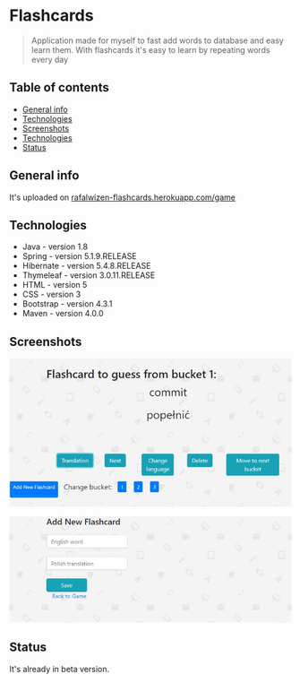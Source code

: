 # Flashcards
> Application made for myself to fast add words to database and easy learn them. With flashcards it's easy to learn by repeating words every day

## Table of contents
* [General info](#general-info)
* [Technologies](#technologies)
* [Screenshots](#screenshots)
* [Technologies](#technologies)
* [Status](#status)

## General info
It's uploaded on [rafalwizen-flashcards.herokuapp.com/game](https://rafalwizen-flashcards.herokuapp.com/game)

## Technologies
* Java - version 1.8
* Spring - version 5.1.9.RELEASE
* Hibernate - version 5.4.8.RELEASE
* Thymeleaf - version 3.0.11.RELEASE
* HTML - version 5
* CSS - version 3
* Bootstrap - version 4.3.1
* Maven - version 4.0.0

## Screenshots
![Example screenshot](./screenshots/screenshot1.jpg)


![Example screenshot](./screenshots/screenshot2.jpg)

## Status

It's already in beta version.



